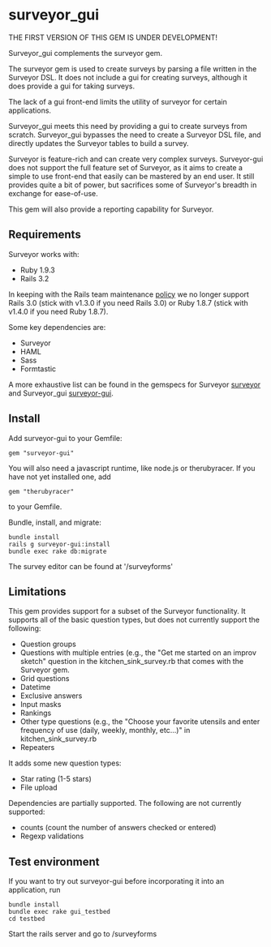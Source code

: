 surveyor_gui
============

THE FIRST VERSION OF THIS GEM IS UNDER DEVELOPMENT!

Surveyor_gui complements the surveyor gem.

The surveyor gem is used to create surveys by parsing a file written in the Surveyor DSL.  It does not include a gui for creating surveys, although it does provide a gui for taking surveys.

The lack of a gui front-end limits the utility of surveyor for certain applications.

Surveyor_gui meets this need by providing a gui to create surveys from scratch.  Surveyor_gui bypasses the need to create a Surveyor DSL file, and directly updates the Surveyor tables to build a survey.

Surveyor is feature-rich and can create very complex surveys.  Surveyor-gui does not support the full feature set of Surveyor, as it aims to
create a simple to use front-end that easily can be mastered by an end user.  It still provides quite a bit of power, but sacrifices some
of Surveyor's breadth in exchange for ease-of-use.

This gem will also provide a reporting capability for Surveyor.

## Requirements

Surveyor works with:

* Ruby 1.9.3
* Rails 3.2

In keeping with the Rails team maintenance [policy] we no longer support Rails 3.0 (stick with v1.3.0 if you need Rails 3.0) or Ruby 1.8.7 (stick with v1.4.0 if you need Ruby 1.8.7).

Some key dependencies are:

* Surveyor
* HAML
* Sass
* Formtastic

A more exhaustive list can be found in the gemspecs for Surveyor [surveyor] and Surveyor_gui [surveyor-gui][].

[surveyor]: https://github.com/NUBIC/surveyor/blob/master/surveyor.gemspec
[surveyor-gui]: https://github.com/kjayma/surveyor_gui/blob/master/surveyor_gui.gemspec
[policy]: http://weblog.rubyonrails.org/2013/2/24/maintenance-policy-for-ruby-on-rails/

## Install

Add surveyor-gui to your Gemfile:

    gem "surveyor-gui"

You will also need a javascript runtime, like node.js or therubyracer.  If you
have not yet installed one, add

    gem "therubyracer"

to your Gemfile.

Bundle, install, and migrate:

    bundle install
    rails g surveyor-gui:install
    bundle exec rake db:migrate

The survey editor can be found at '/surveyforms'

## Limitations

This gem provides support for a subset of the Surveyor functionality.  It supports all of the basic question types, but does
not currently support the following:

  - Question groups
  - Questions with multiple entries (e.g., the "Get me started on an improv sketch" question in the kitchen_sink_survey.rb that comes
    with the Surveyor gem.
  - Grid questions
  - Datetime
  - Exclusive answers
  - Input masks
  - Rankings
  - Other type questions (e.g., the "Choose your favorite utensils and enter frequency of use (daily, weekly, monthly, etc...)"
    in kitchen_sink_survey.rb
  - Repeaters

It adds some new question types:

  - Star rating (1-5 stars)
  - File upload

Dependencies are partially supported.  The following are not currently supported:

- counts (count the number of answers checked or entered)
- Regexp validations

## Test environment

If you want to try out surveyor-gui before incorporating it into an application, run

    bundle install
    bundle exec rake gui_testbed
    cd testbed

Start the rails server and go to /surveyforms
